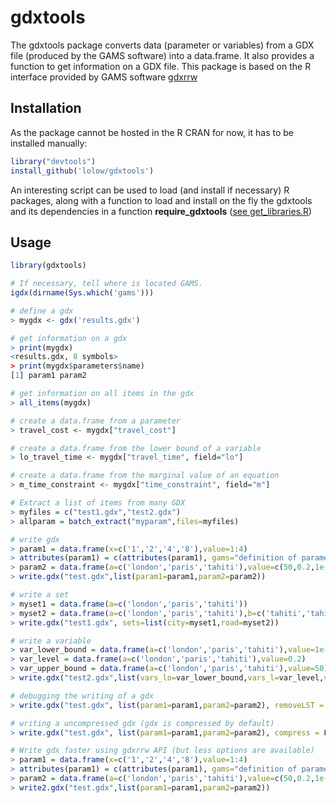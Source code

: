 # gdxtools

The gdxtools package converts data (parameter or variables) from a GDX file (produced by the GAMS software) into a data.frame. It also provides a function to get information on a GDX file. This package is based on the R interface provided by GAMS software [gdxrrw](http://support.gams.com/doku.php?id=gdxrrw:interfacing_gams_and_r)

## Installation

As the package cannot be hosted in the R CRAN for now, it has to be installed manually:

```R
library("devtools")
install_github('lolow/gdxtools')
```

An interesting script can be used to load (and install if necessary) R packages, along with a function to load and install on the fly the gdxtools and its dependencies in a function __require_gdxtools__ ([see get_libraries.R](https://gist.github.com/lolow/07992971b81a156ba1f0db1b2dba9dc2))

## Usage

```R
library(gdxtools)

# If necessary, tell where is located GAMS.
igdx(dirname(Sys.which('gams'))) 

# define a gdx
> mygdx <- gdx('results.gdx')

# get information on a gdx
> print(mygdx)
<results.gdx, 8 symbols>
> print(mygdx$parameters$name)
[1] param1 param2

# get information on all items in the gdx
> all_items(mygdx)

# create a data.frame from a parameter
> travel_cost <- mygdx["travel_cost"]

# create a data.frame from the lower bound of a variable
> lo_travel_time <- mygdx["travel_time", field="lo"]

# create a data.frame from the marginal value of an equation
> m_time_constraint <- mygdx["time_constraint", field="m"]

# Extract a list of items from many GDX
> myfiles = c("test1.gdx","test2.gdx")
> allparam = batch_extract("myparam",files=myfiles)

# write gdx
> param1 = data.frame(x=c('1','2','4','8'),value=1:4)
> attributes(param1) = c(attributes(param1), gams="definition of parameter 1")
> param2 = data.frame(a=c('london','paris','tahiti'),value=c(50,0.2,1e-2))
> write.gdx("test.gdx",list(param1=param1,param2=param2))

# write a set
> myset1 = data.frame(a=c('london','paris','tahiti'))
> myset2 = data.frame(a=c('london','paris','tahiti'),b=c('tahiti','tahiti','paris'))
> write.gdx("test1.gdx", sets=list(city=myset1,road=myset2))

# write a variable
> var_lower_bound = data.frame(a=c('london','paris','tahiti'),value=1e-2)
> var_level = data.frame(a=c('london','paris','tahiti'),value=0.2)
> var_upper_bound = data.frame(a=c('london','paris','tahiti'),value=50)
> write.gdx("test2.gdx",list(vars_lo=var_lower_bound,vars_l=var_level,vars_up=var_upper_bound))

# debugging the writing of a gdx
> write.gdx("test.gdx", list(param1=param1,param2=param2), removeLST = F, usetempdir = F)

# writing a uncompressed gdx (gdx is compressed by default)
> write.gdx("test.gdx", list(param1=param1,param2=param2), compress = F)

# Write gdx faster using gdxrrw API (but less options are available)
> param1 = data.frame(x=c('1','2','4','8'),value=1:4)
> attributes(param1) = c(attributes(param1), gams="definition of parameter 1")
> param2 = data.frame(a=c('london','paris','tahiti'),value=c(50,0.2,1e-2))
> write2.gdx("test.gdx",list(param1=param1,param2=param2))

```
